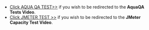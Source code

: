
- [Click AQUA QA TEST>>](https://youtu.be/rHSpiDqjnJY) if you wish to be redirected to the **AquaQA Tests Video**.
- [Click JMETER TEST >>](https://youtu.be/fZ1DdwDCXU8) if you wish to be redirected to the **JMeter Capacity Test Video**.
